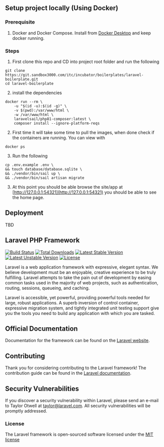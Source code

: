 ## Setup project locally (Using Docker)
### Prerequisite
1. Docker and Docker Compose.
Install from [Docker Desktop](https://www.docker.com/products/docker-desktop/) and keep docker running.

### Steps
1. First clone this repo and CD into project root folder and run the following
```
git clone https://git.sandbox3000.com/itc/incubator/boilerplates/laravel-boilerplate.git
cd laravel-boilerplate
```

2. install the dependencies

```
docker run --rm \
    -u "$(id -u):$(id -g)" \
    -v $(pwd):/var/www/html \
    -w /var/www/html \
    laravelsail/php81-composer:latest \
    composer install --ignore-platform-reqs
```


2. First time it will take some time to pull the images, when done check if the containers are running. You can view with 
```
docker ps
```

3. Run the following
```
cp .env.example .env \
&& touch database/database.sqlite \ 
&& ./vendor/bin/sail up \
&& ./vendor/bin/sail artisan migrate
```

3. At this point you should be able browse the site/app at
[http://127.0.0.1:54321](http://127.0.0.1:54321) 
 you should be able to see the home page.


## Deployment 
TBD


## Laravel PHP Framework

[![Build Status](https://travis-ci.org/laravel/framework.svg)](https://travis-ci.org/laravel/framework)
[![Total Downloads](https://poser.pugx.org/laravel/framework/d/total.svg)](https://packagist.org/packages/laravel/framework)
[![Latest Stable Version](https://poser.pugx.org/laravel/framework/v/stable.svg)](https://packagist.org/packages/laravel/framework)
[![Latest Unstable Version](https://poser.pugx.org/laravel/framework/v/unstable.svg)](https://packagist.org/packages/laravel/framework)
[![License](https://poser.pugx.org/laravel/framework/license.svg)](https://packagist.org/packages/laravel/framework)

Laravel is a web application framework with expressive, elegant syntax. We believe development must be an enjoyable, creative experience to be truly fulfilling. Laravel attempts to take the pain out of development by easing common tasks used in the majority of web projects, such as authentication, routing, sessions, queueing, and caching.

Laravel is accessible, yet powerful, providing powerful tools needed for large, robust applications. A superb inversion of control container, expressive migration system, and tightly integrated unit testing support give you the tools you need to build any application with which you are tasked.

## Official Documentation

Documentation for the framework can be found on the [Laravel website](http://laravel.com/docs).

## Contributing

Thank you for considering contributing to the Laravel framework! The contribution guide can be found in the [Laravel documentation](http://laravel.com/docs/contributions).

## Security Vulnerabilities

If you discover a security vulnerability within Laravel, please send an e-mail to Taylor Otwell at taylor@laravel.com. All security vulnerabilities will be promptly addressed.

### License

The Laravel framework is open-sourced software licensed under the [MIT license](http://opensource.org/licenses/MIT)
